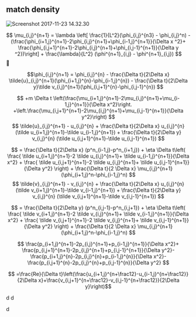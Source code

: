 ## match density

![Screenshot 2017-11-23 14.32.30](https://i.imgur.com/la1Rwe3.png)

$$
\mu_{i,j}^{n+1} =
\lambda \left[ \frac{1}{L^2}(\phi_{i,j}^{n3} - \phi_{i,j}^n) - 
(\frac{\phi_{i+1,j}^{n+1}-2\phi_{i,j}^{n+1}+\phi_{i-1,j}^{n+1}}{\Delta x ^2}+
\frac{\phi_{i,j+1}^{n+1}-2\phi_{i,j}^{n+1}+\phi_{i,j-1}^{n+1}}{\Delta y ^2})\right] + 
\frac{\lambda}{L^2} (\phi^{n+1}_{i,j} - \phi^{n+1}_{i,j})
$$

$$\phi_{i,j}^{n+1} = 
\phi_{i,j}^{n} - 
\frac{\Delta t}{2\Delta x} \tilde{u}_{i,j}^{n+1}(\phi_{i+1,j}^{n}-\phi_{i-1,j}^{n}) - 
\frac{\Delta t}{2\Delta y}\tilde v_{i,j}^{n+1}(\phi_{i,j+1}^{n}-\phi_{i,j-1}^{n})
$$

$$
+m \Delta t 
\left(\frac{\mu_{i+1,j}^{n+1}-2\mu_{i,j}^{n+1}+\mu_{i-1,j}^{n+1}}{\Delta x^2}\right.
+\left.\frac{\mu_{i,j+1}^{n+1}-2\mu_{i,j}^{n+1}+\mu_{i,j-1}^{n+1}}{\Delta y^2}\right)
$$
$$
\tilde{u}_{i,j}^{n+1} -
u_{i,j}^{n} + 
\frac{\Delta t}{2\Delta x} u_{i,j}^{n} (\tilde u_{i+1,j}^{n+1}-\tilde u_{i-1,j}^{n+1}) +
\frac{\Delta t}{2\Delta y} v_{i,j}^{n} (\tilde u_{i,j+1}^{n+1}-\tilde u_{i,j-1}^{n+1})
$$

$$
= \frac{\Delta t}{2\Delta x} (p^n_{i-1,j}-p^n_{i+1,j}) +
\eta \Delta t\left(
\frac{ \tilde u_{i+1,j}^{n+1}-2 \tilde u_{i,j}^{n+1}+ \tilde u_{i-1,j}^{n+1}}{\Delta x^2} + 
\frac{ \tilde u_{i,j+1}^{n+1}-2 \tilde u_{i,j}^{n+1}+ \tilde u_{i,j-1}^{n+1}}{\Delta y^2}
\right) + 
\frac{\Delta t}{2 \Delta x} \mu_{i,j}^{n+1} (\phi_{i+1,j}^n-\phi_{i-1,j}^n) 
$$
$$
\tilde{v}_{i,j}^{n+1} -
v_{i,j}^{n} + 
\frac{\Delta t}{2\Delta x} u_{i,j}^{n} (\tilde v_{i+1,j}^{n+1}-\tilde v_{i-1,j}^{n+1}) +
\frac{\Delta t}{2\Delta y} v_{i,j}^{n} (\tilde v_{i,j+1}^{n+1}-\tilde v_{i,j-1}^{n+1})
$$

$$
= \frac{\Delta t}{2\Delta y} (p^n_{i,j-1}-p^n_{i,j+1}) +
\eta \Delta t\left(
\frac{ \tilde v_{i+1,j}^{n+1}-2 \tilde v_{i,j}^{n+1}+ \tilde v_{i-1,j}^{n+1}}{\Delta x^2} + 
\frac{ \tilde v_{i,j+1}^{n+1}-2 \tilde v_{i,j}^{n+1}+ \tilde v_{i,j-1}^{n+1}}{\Delta y^2}
\right) + 
\frac{\Delta t}{2 \Delta x} \mu_{i,j}^{n+1} (\phi_{i+1,j}^n-\phi_{i-1,j}^n) 
$$


$$ 
\frac{p_{i+1,j}^{n+1}-2p_{i,j}^{n+1}+p_{i-1,j}^{n+1}}{\Delta x^2}+
\frac{p_{i,j+1}^{n+1}-2p_{i,j}^{n+1}+p_{i,j-1}^{n+1}}{\Delta y^2}-
\frac{p_{i+1,j}^{n}-2p_{i,j}^{n}+p_{i-1,j}^{n}}{\Delta x^2}-
\frac{p_{i,j+1}^{n}-2p_{i,j}^{n}+p_{i,j-1}^{n}}{\Delta y^2}
$$

$$
=\frac{Re}{\Delta t}\left(\frac{u_{i+1,j}^{n+\frac12}-u_{i-1,j}^{n+\frac12}}{2\Delta x}+\frac{v_{i,j+1}^{n+\frac12}-v_{i,j-1}^{n+\frac12}}{2\Delta y}\right)$$


d
d


d







